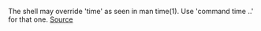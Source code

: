 The shell may override 'time' as seen in man time(1). Use 'command time ..' for that one.
[Source](https://github.com/koalaman/shellcheck/wiki/SC2023)

